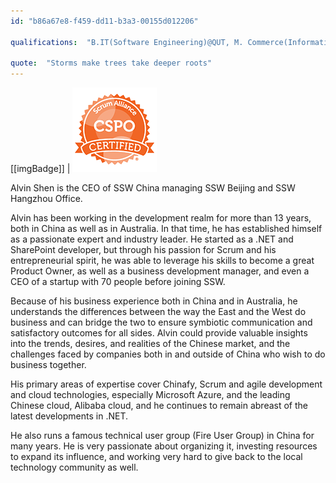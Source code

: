 ```yaml
---
id: "b86a67e8-f459-dd11-b3a3-00155d012206"

qualifications:  "B.IT(Software Engineering)@QUT, M. Commerce(Information System)@UNSW, CSPO, MCPD, MCTS"

quote:  "Storms make trees take deeper roots"
---
```


[[imgBadge]]
| ![](../badges/Certification-scrumalliance-owner-1.png) 
  

Alvin Shen is the CEO of SSW China managing SSW Beijing and SSW Hangzhou Office.  

Alvin has been working in the development realm for more than 13 years, both in China as well as in Australia. In that time, he has established himself as a passionate expert and industry leader. He started as a .NET and SharePoint developer, but through his passion for Scrum and his entrepreneurial spirit, he was able to leverage his skills to become a great Product Owner, as well as a business development manager, and even a CEO of a startup with 70 people before joining SSW.  

Because of his business experience both in China and in Australia, he understands the differences between the way the East and the West do business and can bridge the two to ensure symbiotic communication and satisfactory outcomes for all sides. Alvin could provide valuable insights into the trends, desires, and realities of the Chinese market, and the challenges faced by companies both in and outside of China who wish to do business together.   

His primary areas of expertise cover Chinafy, Scrum and agile development and cloud technologies, especially Microsoft Azure, and the leading Chinese cloud, Alibaba cloud, and he continues to remain abreast of the latest developments in .NET.  

He also runs a famous technical user group (Fire User Group) in China for many years. He is very passionate about organizing it, investing resources to expand its influence, and working very hard to give back to the local technology community as well.
